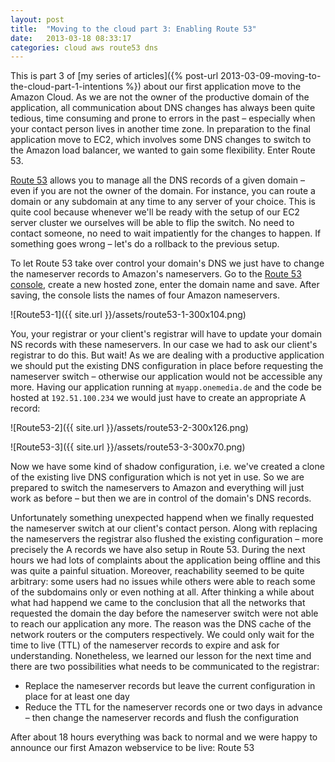 ```yaml
---
layout: post
title:  "Moving to the cloud part 3: Enabling Route 53"
date:   2013-03-18 08:33:17
categories: cloud aws route53 dns
---
```


This is part 3 of [my series of articles]({% post-url 2013-03-09-moving-to-the-cloud-part-1-intentions %})
about our first application move to the Amazon Cloud. As we are not the owner
of the productive domain of the application, all communication about DNS changes
has always been quite tedious, time consuming and prone to errors in the past –
especially when your contact person lives in another time zone. In preparation
to the final application move to EC2, which involves some DNS changes to switch
to the Amazon load balancer, we wanted to gain some flexibility. Enter Route 53.

[Route 53](http://aws.amazon.com/route53/) allows you to manage all the DNS records
of a given domain – even if you are not the owner of the domain. For instance, you
can route a domain or any subdomain at any time to any server of your choice. This
is quite cool because whenever we'll be ready with the setup of our EC2 server
cluster we ourselves will be able to flip the switch. No need to contact someone,
no need to wait impatiently for the changes to happen. If something goes wrong –
let's do a rollback to the previous setup.

To let Route 53 take over control your domain's DNS we just have to change the
nameserver records to Amazon's nameservers. Go to the [Route 53 console](https://console.aws.amazon.com/route53),
create a new hosted zone, enter the domain name and save. After saving, the console
lists the names of four Amazon nameservers.

![Route53-1]({{ site.url }}/assets/route53-1-300x104.png)

You, your registrar or your client's registrar will have to update your domain NS
records with these nameservers. In our case we had to ask our client's registrar
to do this. But wait! As we are dealing with a productive application we should put
the existing DNS configuration in place before requesting the nameserver switch –
otherwise our application would not be accessible any more. Having our application
running at `myapp.onemedia.de` and the code be hosted at `192.51.100.234` we would
just have to create an appropriate A record:

![Route53-2]({{ site.url }}/assets/route53-2-300x126.png)

![Route53-3]({{ site.url }}/assets/route53-3-300x70.png)

Now we have some kind of shadow configuration, i.e. we've created a clone of the
existing live DNS configuration which is not yet in use. So we are prepared to
switch the nameservers to Amazon and everything will just work as before – but
then we are in control of the domain's DNS records.

Unfortunately something unexpected happend when we finally requested the nameserver
switch at our client's contact person. Along with replacing the nameservers the
registrar also flushed the existing configuration – more precisely the A records
we have also setup in Route 53. During the next hours we had lots of complaints
about the application being offline and this was quite a painful situation. Moreover,
reachability seemed to be quite arbitrary: some users had no issues while others
were able to reach some of the subdomains only or even nothing at all. After 
thinking a while about what had happend we came to the conclusion that all 
the networks that requested the domain the day before the nameserver switch were 
not able to reach our application any more. The reason was the DNS cache of the
network routers or the computers respectively. We could only wait for the time to
live (TTL) of the nameserver records to expire and ask for understanding. Nonetheless,
we learned our lesson for the next time and there are two possibilities what needs
to be communicated to the registrar:

* Replace the nameserver records but leave the current configuration in place for
 at least one day
* Reduce the TTL for the nameserver records one or two days in advance – then
 change the nameserver records and flush the configuration

After about 18 hours everything was back to normal and we were happy to announce
our first Amazon webservice to be live: Route 53
